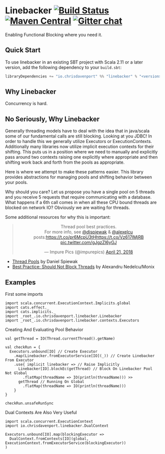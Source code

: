 # Linebacker [![Build Status](https://travis-ci.org/ChristopherDavenport/linebacker.svg?branch=master)](https://travis-ci.org/ChristopherDavenport/linebacker) [![Maven Central](https://maven-badges.herokuapp.com/maven-central/io.chrisdavenport/linebacker_2.12/badge.svg)](https://maven-badges.herokuapp.com/maven-central/io.chrisdavenport/linebacker_2.12) [![Gitter chat](https://badges.gitter.im/christopherdavenport/linebacker.png)](https://gitter.im/christopherdavenport/linebacker)

Enabling Functional Blocking where you need it.

## Quick Start

To use linebacker in an existing SBT project with Scala 2.11 or a later version, add the following dependency to your
`build.sbt`:

```scala
libraryDependencies += "io.chrisdavenport" %% "linebacker" % "<version>"
```

## Why Linebacker

Concurrency is hard.

## No Seriously, Why Linebacker

Generally threading models have to deal with the idea that in java/scala some of our fundamental calls
are still blocking. Looking at you JDBC! In order to handle this we generally utilize Executors or
ExecutionContexts. Additionally many libraries now utilize implicit execution contexts for their shifting.
This puts us in a position where we need to manually and explicitly pass around two contexts raising one
explicitly where appropriate and then shifting work back and forth from the pools as appropriate.

Here is where we attempt to make these patterns easier. This library provides abstractions for managing
pools and shifting behavior between your pools.

Why should you care? Let us propose you have a single pool on 5 threads and you receive 5 requests that
require communicating with a database. What happens if a 6th call comes in when all these CPU bound threads
are blocked on network IO? Obviously we are waiting for threads.

Some additional resources for why this is important:

<blockquote class="twitter-tweet" data-lang="en" align="center"><p lang="en" dir="ltr">Thread pool best practices. <br>For more info, see <a href="https://twitter.com/djspiewak?ref_src=twsrc%5Etfw">@djspiewak</a> &amp; <a href="https://twitter.com/alexelcu?ref_src=twsrc%5Etfw">@alexelcu</a> posts:<a href="https://t.co/pr6McpU3tH">https://t.co/pr6McpU3tH</a><a href="https://t.co/Vz617IMjRB">https://t.co/Vz617IMjRB</a> <a href="https://t.co/gJgzZI6yGJ">pic.twitter.com/gJgzZI6yGJ</a></p>&mdash; Impure Pics (@impurepics) <a href="https://twitter.com/impurepics/status/987758585722621957?ref_src=twsrc%5Etfw">April 21, 2018</a></blockquote>
<script async src="https://platform.twitter.com/widgets.js" charset="utf-8"></script>

- [Thread Pools](https://gist.github.com/djspiewak/46b543800958cf61af6efa8e072bfd5c) by Daniel Spiewak
- [Best Practice: Should Not Block Threads](https://monix.io/docs/3x/best-practices/blocking.html) by Alexandru Nedelcu/Monix

## Examples

First some imports

```tut:silent
import scala.concurrent.ExecutionContext.Implicits.global
import cats.effect._
import cats.implicits._
import _root_.io.chrisdavenport.linebacker.Linebacker
import _root_.io.chrisdavenport.linebacker.contexts.Executors
```

Creating And Evaluating Pool Behavior

```tut
val getThread = IO(Thread.currentThread().getName)

val checkRun = {
  Executors.unbound[IO] // Create Executor
    .map(Linebacker.fromExecutorService[IO](_)) // Create Linebacker From Executor
    .use{ implicit linebacker => // Raise Implicitly
      Linebacker[IO].blockEc(getThread) // Block On Linebacker Pool Not Global
        .flatMap(threadName => IO(println(threadName))) >>
      getThread // Running On Global
        .flatMap(threadName => IO(println(threadName)))
    }
}

checkRun.unsafeRunSync
```

Dual Contexts Are Also Very Useful

```tut
import scala.concurrent.ExecutionContext
import io.chrisdavenport.linebacker.DualContext

Executors.unbound[IO].map(blockingExecutor =>
  DualContext.fromContexts[IO](global,  ExecutionContext.fromExecutorService(blockingExecutor))
)
```